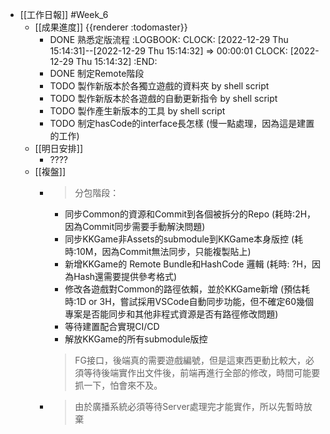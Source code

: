 - [[工作日報]] #Week_6
	- [[成果進度]] {{renderer :todomaster}}
		- DONE 熟悉定版流程
		  :LOGBOOK:
		  CLOCK: [2022-12-29 Thu 15:14:31]--[2022-12-29 Thu 15:14:32] =>  00:00:01
		  CLOCK: [2022-12-29 Thu 15:14:32]
		  :END:
		- DONE  制定Remote階段
		- TODO 製作新版本於各獨立遊戲的資料夾 by shell script
		- TODO  製作新版本於各遊戲的自動更新指令 by shell script
		- TODO 製作產生新版本的工具 by shell script
		- TODO  制定hasCode的interface長怎樣 (慢一點處理，因為這是建置的工作)
	- [[明日安排]]
		- ????
	- [[複盤]]
		- > 分包階段：
		  * 同步Common的資源和Commit到各個被拆分的Repo  (耗時:2H，因為Commit同步需要手動解決問題)
		  * 同步KKGame非Assets的submodule到KKGame本身版控 (耗時:10M，因為Commit無法同步，只能複製貼上)
		  * 新增KKGame的 Remote Bundle和HashCode 邏輯 (耗時: ?H，因為Hash還需要提供參考格式)
		  * 修改各遊戲對Common的路徑依賴，並於KKGame新增 (預估耗時:1D or 3H，嘗試採用VSCode自動同步功能，但不確定60幾個專案是否能同步和其他非程式資源是否有路徑修改問題)
		  * 等待建置配合實現CI/CD
		  * 解放KKGame的所有submodule版控
		  
		  > FG接口，後端真的需要遊戲編號，但是這東西更動比較大，必須等待後端實作出文件後，前端再進行全部的修改，時間可能要抓一下，怕會來不及。
		- > 由於廣播系統必須等待Server處理完才能實作，所以先暫時放棄